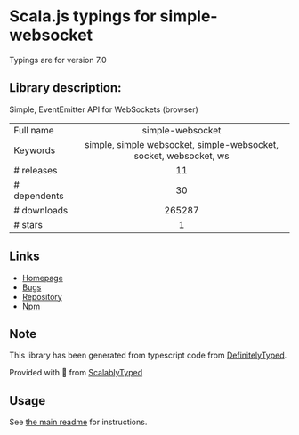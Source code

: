 
# Scala.js typings for simple-websocket

Typings are for version 7.0

## Library description:
Simple, EventEmitter API for WebSockets (browser)

|                    |                 |
| ------------------ | :-------------: |
| Full name          | simple-websocket |
| Keywords           | simple, simple websocket, simple-websocket, socket, websocket, ws |
| # releases         | 11 |
| # dependents       | 30 |
| # downloads        | 265287 |
| # stars            | 1 |

## Links
- [Homepage](https://github.com/feross/simple-websocket)
- [Bugs](https://github.com/feross/simple-websocket/issues)
- [Repository](https://github.com/feross/simple-websocket)
- [Npm](https://www.npmjs.com/package/simple-websocket)
    


## Note
This library has been generated from typescript code from [DefinitelyTyped](https://definitelytyped.org).

Provided with :purple_heart: from [ScalablyTyped](https://github.com/oyvindberg/ScalablyTyped)

## Usage
See [the main readme](../../readme.md) for instructions.


